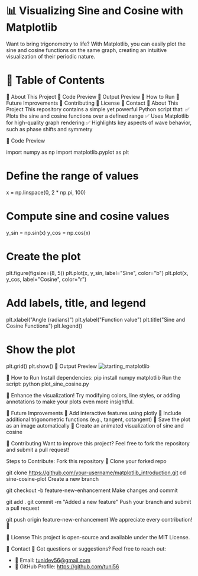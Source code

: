 # 📊 Visualizing Sine and Cosine with Matplotlib

Want to bring trigonometry to life? With Matplotlib, you can easily plot the sine and cosine functions on the same graph, creating an intuitive visualization of their periodic nature.

# 📖 Table of Contents
🚀 About This Project
📜 Code Preview
📸 Output Preview
🎯 How to Run
🚀 Future Improvements
🤝 Contributing
📜 License
📩 Contact
🚀 About This Project
This repository contains a simple yet powerful Python script that:
✅ Plots the sine and cosine functions over a defined range
✅ Uses Matplotlib for high-quality graph rendering
✅ Highlights key aspects of wave behavior, such as phase shifts and symmetry

📜 Code Preview

import numpy as np
import matplotlib.pyplot as plt

# Define the range of values
x = np.linspace(0, 2 * np.pi, 100)

# Compute sine and cosine values
y_sin = np.sin(x)
y_cos = np.cos(x)

# Create the plot
plt.figure(figsize=(8, 5))
plt.plot(x, y_sin, label="Sine", color="b")
plt.plot(x, y_cos, label="Cosine", color="r")

# Add labels, title, and legend
plt.xlabel("Angle (radians)")
plt.ylabel("Function value")
plt.title("Sine and Cosine Functions")
plt.legend()

# Show the plot
plt.grid()
plt.show()
📸 Output Preview
![starting_matplotlib](https://github.com/user-attachments/assets/665a7bb5-c903-4f51-9697-eb1f503f53c3)


🎯 How to Run
Install dependencies:
pip install numpy matplotlib
Run the script:
python plot_sine_cosine.py

📌 Enhance the visualization! Try modifying colors, line styles, or adding annotations to make your plots even more insightful.

🚀 Future Improvements
🔹 Add interactive features using plotly
🔹 Include additional trigonometric functions (e.g., tangent, cotangent)
🔹 Save the plot as an image automatically
🔹 Create an animated visualization of sine and cosine

🤝 Contributing
Want to improve this project? Feel free to fork the repository and submit a pull request!

Steps to Contribute:
Fork this repository 🍴
Clone your forked repo

git clone https://github.com/your-username/matplotlib_introduction.git
cd sine-cosine-plot
Create a new branch

git checkout -b feature-new-enhancement
Make changes and commit

git add .
git commit -m "Added a new feature"
Push your branch and submit a pull request

git push origin feature-new-enhancement
We appreciate every contribution! 🚀

📜 License
This project is open-source and available under the MIT License.

📩 Contact
💬 Got questions or suggestions? Feel free to reach out:
- 📧 Email: tunidev56@gmail.com
- 🔗 GitHub Profile: https://github.com/tuni56

